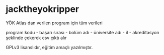 # jacktheyokripper
YÖK Atlas dan verilen program için tüm verileri

program kodu - başarı sırası - bolüm adı - üniversite adı - il - akreditasyon şeklinde çekerek csv çıktı alır

GPLv3 lisanslıdır, eğitim amaçlı yazılmıştır.
